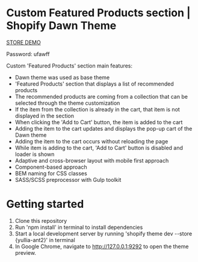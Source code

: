 # Custom Featured Products section | Shopify Dawn Theme

[STORE DEMO](https://yullia-ant2.myshopify.com/)

Password: ufawff

Custom 'Featured Products' section main features:
- Dawn theme was used as base theme
- 'Featured Products' section that displays a list of recommended products
- The recommended products are coming from a collection that can be selected through the theme customization
- If the item from the collection is already in the cart, that item is not displayed in the section
- When clicking the 'Add to Cart' button, the item is added to the cart
- Adding the item to the cart updates and displays the pop-up cart of the Dawn theme
- Adding the item to the cart occurs without reloading the page
- While item is adding to the cart, 'Add to Cart' button is disabled and loader is shown
- Adaptive and cross-browser layout with mobile first approach
- Component-based approach
- BEM naming for CSS classes
- SASS/SCSS preprocessor with Gulp toolkit


# Getting started

1. Clone this repository
2. Run 'npm install' in terminal to install dependencies
3. Start a local development server by running 'shopify theme dev --store {yullia-ant2}' in terminal
4. In Google Chrome, navigate to http://127.0.0.1:9292 to open the theme preview.
